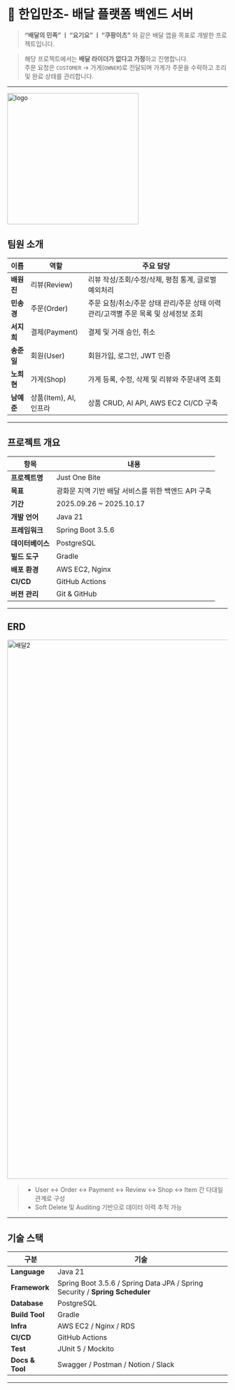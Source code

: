 # 🍱 한입만조- 배달 플랫폼 백엔드 서버


> **“배달의 민족” ㅣ  “요기요” ㅣ  “쿠팡이츠”** 와 같은 배달 앱을 목표로 개발한 프로젝트입니다.

> 해당 프로젝트에서는 **배달 라이더가 없다고 가정**하고 진행합니다.  
> 주문 요청은 `CUSTOMER` → 가게(`OWNER`)로 전달되며
> 가게가 주문을 수락하고 조리 및 완료 상태를 관리합니다.

---

<img width="300" height="300" alt="logo" src="https://github.com/user-attachments/assets/6791a94e-b523-475c-a85a-c3e2489e34b3" />
 






##  팀원 소개

| 이름 | 역할 | 주요 담당 |
|------|------|------------|
| **배원진** | 리뷰(Review) | 리뷰 작성/조회/수정/삭제, 평점 통계, 글로벌 예외처리 |
| **민송경** | 주문(Order) | 주문 요청/취소/주문 상태 관리/주문 상태 이력 관리/고객별 주문 목록 및 상세정보 조회 |
| **서지희** | 결제(Payment) | 결제 및 거래 승인, 취소 |
| **송준일** | 회원(User) | 회원가입, 로그인, JWT 인증 |
| **노희현** | 가게(Shop) | 가게 등록, 수정, 삭제 및 리뷰와 주문내역 조회 | 
| **남예준** | 상품(Item), AI, 인프라 | 상품 CRUD, AI API, AWS EC2 CI/CD 구축 |

---


##  프로젝트 개요

| 항목 | 내용 |
|------|------|
| **프로젝트명** | Just One Bite |
| **목표** | 광화문 지역 기반 배달 서비스를 위한 백엔드 API 구축 |
| **기간** | 2025.09.26 ~ 2025.10.17 |
| **개발 언어** | Java 21 |
| **프레임워크** | Spring Boot 3.5.6 |
| **데이터베이스** | PostgreSQL |
| **빌드 도구** | Gradle |
| **배포 환경** | AWS EC2, Nginx |
| **CI/CD** | GitHub Actions |
| **버전 관리** | Git & GitHub |

---




## ERD
<img width="2151" height="1232" alt="배달2" src="https://github.com/user-attachments/assets/0a27416d-a5b4-4f11-8576-48d10ca835dc" />





> - User ↔ Order ↔ Payment ↔ Review ↔ Shop ↔ Item 간 다대일 관계로 구성  
> - Soft Delete 및 Auditing 기반으로 데이터 이력 추적 가능  




---




##  기술 스택

| 구분 | 기술 |
|------|------|
| **Language** | Java 21 |
| **Framework** | Spring Boot 3.5.6 / Spring Data JPA / Spring Security / **Spring Scheduler** |
| **Database** | PostgreSQL |
| **Build Tool** | Gradle |
| **Infra** | AWS EC2 / Nginx / RDS |
| **CI/CD** | GitHub Actions |
| **Test** | JUnit 5 / Mockito |
| **Docs & Tool** | Swagger / Postman / Notion / Slack |

---
